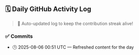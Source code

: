 ## 🗓️ Daily GitHub Activity Log

> 🤖 Auto-updated log to keep the contribution streak alive!

### ✅ Commits

- 🕒 2025-08-06 00:51 UTC — Refreshed content for the day


